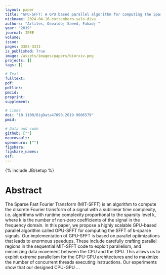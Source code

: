 ```yaml
---
layout: paper
title: "GPU-SFFT: A GPU based parallel algorithm for computing the Sparse Fast Fourier Transform (SFFT) of k-sparse signals"
nickname: 2024-04-16-bottenhorn-salo-diva
authors: "Artiles, Oswaldo; Saeed, Fahad; "
year: "2019"
journal: IEEE
volume: 
issue:
pages: 3303-3311
is_published: True
image: /assets/images/papers/biorxiv.png
projects: []
tags: []

# Text
fulltext:
pdf:
pdflink:
pmcid:
preprint: 
supplement:

# Links
doi: "10.1109/BigData47090.2019.9006579"
pmid:

# Data and code
github: [""]
neurovault:
openneuro: [""]
figshare:
figshare_names:
osf:
---
```

{% include JB/setup %}

# Abstract

The Sparse Fast Fourier Transform (MIT-SFFT) is an algorithm to compute the discrete Fourier transform of a signal with a sublinear time complexity, i.e. algorithms with runtime complexity proportional to the sparsity level k, where k is the number of non-zero coefficients of the signal in the frequency domain. In this paper, we propose a highly scalable GPU-based parallel algorithm called GPU-SFFT for computing the SFFT of k-sparse signals. Our implementation of GPU-SFFT is based on parallel optimizations that leads to enormous speedups. These include carefully crafting parallel regions in the sequential MIT-SFFT code to exploit parallelism, and minimizing data movement between the CPU and the GPU. This allows us to exploit extreme parallelism for the CPU-GPU architectures and to maximize the number of concurrent threads executing instructions. Our experiments show that our designed CPU-GPU …

